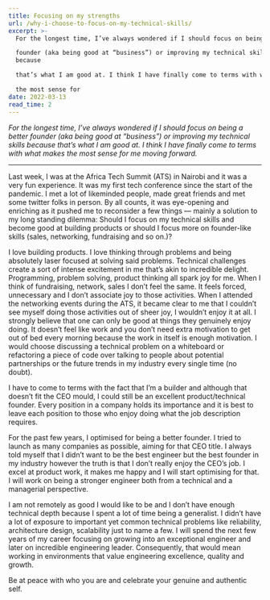 ```yaml
---
title: Focusing on my strengths
url: /why-i-choose-to-focus-on-my-technical-skills/
excerpt: >-
  For the longest time, I’ve always wondered if I should focus on being a better

  founder (aka being good at “business”) or improving my technical skills
  because

  that’s what I am good at. I think I have finally come to terms with what makes

  the most sense for
date: 2022-03-13
read_time: 2
---
```


<p><em>For the longest time, I’ve always wondered if I should focus on being a better founder (aka being good at “business”) or improving my technical skills because that’s what I am good at. I think I have finally come to terms with what makes the most sense for me moving forward.</em></p><hr><p>Last week, I was at the Africa Tech Summit (ATS) in Nairobi and it was a very fun experience. It was my first tech conference since the start of the pandemic. I met a lot of likeminded people, made great friends and met some twitter folks in person. By all counts, it was eye-opening and enriching as it pushed me to reconsider a few things — mainly a solution to my long standing dilemma: Should I focus on my technical skills and become good at building products or should I focus more on founder-like skills (sales, networking, fundraising and so on.)?</p><p>I love building products. I love thinking through problems and being absolutely laser focused at solving said problems. Technical challenges create a sort of intense excitement in me that’s akin to incredible delight. Programming, problem solving, product thinking all spark joy for me. When I think of fundraising, network, sales I don’t feel the same. It feels forced, unnecessary and I don’t associate joy to those activities. When I attended the networking events during the ATS, it became clear to me that I couldn’t see myself doing those activities out of sheer joy, I wouldn’t enjoy it at all. I strongly believe that one can only be good at things they genuinely enjoy doing. It doesn’t feel like work and you don’t need extra motivation to get out of bed every morning because the work in itself is enough motivation. I would choose discussing a technical problem on a whiteboard or refactoring a piece of code over talking to people about potential partnerships or the future trends in my industry every single time (no doubt).</p><p>I have to come to terms with the fact that I’m a builder and although that doesn’t fit the CEO mould, I could still be an excellent product/technical founder. Every position in a company holds its importance and it is best to leave each position to those who enjoy doing what the job description requires.</p><p>For the past few years, I optimised for being a better founder. I tried to launch as many companies as possible, aiming for that CEO title. I always told myself that I didn’t want to be the best engineer but the best founder in my industry however the truth is that I don’t really enjoy the CEO’s job. I excel at product work, it makes me happy and I will start optimising for that. I will work on being a stronger engineer both from a technical and a managerial perspective.</p><p>I am not remotely as good I would like to be and I don’t have enough technical depth because I spent a lot of time being a generalist. I didn’t have a lot of exposure to important yet common technical problems like reliability, architecture design, scalability just to name a few. I will spend the next few years of my career focusing on growing into an exceptional engineer and later on incredible engineering leader. Consequently, that would mean working in environments that value engineering excellence, quality and growth.</p><p>Be at peace with who you are and celebrate your genuine and authentic self.</p>
